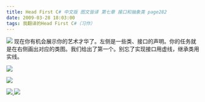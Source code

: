 ```yaml
---
title: Head First C# 中文版 图文皆译 第七章 接口和抽象类 page282
date: 2009-03-28 18:03:00
tags: 我翻译的Head First C#（习作）
---
```

![](https://p-blog.csdn.net/images/p_blog_csdn_net/cuipengfei1/EntryImages/20090328/2009-03-28_17-56-55.jpg)
现在你有机会展示你的艺术才华了。左侧是一些类、接口的声明。你的任务就是在右侧画出对应的类图。我们给出了第一个。别忘了实现接口用虚线，继承类用实线。

![](https://p-blog.csdn.net/images/p_blog_csdn_net/cuipengfei1/EntryImages/20090328/2009-03-28_18-00-50.jpg)

![](https://p-blog.csdn.net/images/p_blog_csdn_net/cuipengfei1/EntryImages/20090328/2009-03-28_18-02-07.jpg)



[ ![](https://profile.csdnimg.cn/5/2/5/3_cuipengfei1)
![](https://g.csdnimg.cn/static/user-reg-year/1x/11.png)
](https://blog.csdn.net/cuipengfei1)





